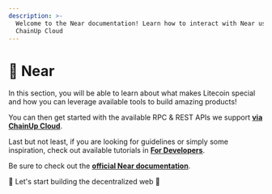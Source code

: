 ```yaml
---
description: >-
  Welcome to the Near documentation! Learn how to interact with Near using
  ChainUp Cloud
---
```


# 🚃 Near

In this section, you will be able to learn about what makes Litecoin special and how you can leverage available tools to build amazing products!

You can then get started with the available RPC & REST APIs we support [**via ChainUp Cloud**](https://app.chainupcloud.com/login).

Last but not least, if you are looking for guidelines or simply some inspiration, check out available tutorials in [**For Developers**](../../introduction/for-developers/use-blockchain-api.md).

Be sure to check out the [**official Near documentation**](https://docs.near.org/api/rpc/introduction).

🚀 Let's start building the decentralized web 🚀
